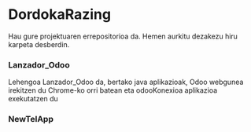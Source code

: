 # DordokaRazing

Hau gure projektuaren errepositorioa da. Hemen aurkitu dezakezu hiru karpeta desberdin. 

### Lanzador_Odoo
Lehengoa Lanzador_Odoo da, bertako java aplikazioak, Odoo webgunea irekitzen du Chrome-ko orri batean eta odooKonexioa aplikazioa exekutatzen du

### NewTelApp
